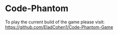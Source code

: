 # Code-Phantom
To play the current build of the game please visit: 
https://github.com/EladCohen1/Code-Phantom-Game

